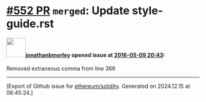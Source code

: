 # [\#552 PR](https://github.com/ethereum/solidity/pull/552) `merged`: Update style-guide.rst

#### <img src="https://avatars.githubusercontent.com/u/19273738?v=4" width="50">[jonathanbmorley](https://github.com/jonathanbmorley) opened issue at [2016-05-09 20:43](https://github.com/ethereum/solidity/pull/552):

Removed extraneous comma from line 366





-------------------------------------------------------------------------------



[Export of Github issue for [ethereum/solidity](https://github.com/ethereum/solidity). Generated on 2024.12.15 at 06:45:24.]
